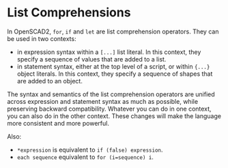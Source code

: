 # List Comprehensions

In OpenSCAD2, `for`, `if` and `let` are list comprehension operators.
They can be used in two contexts:
* in expression syntax within a `[...]` list literal.
  In this context, they specify a sequence of values that are added to a list.
* in statement syntax, either at the top level of a script,
  or within `{...}` object literals.
  In this context, they specify a sequence of shapes that are added to an object.

The syntax and semantics of the list comprehension operators are unified
across expression and statement syntax as much as possible, while
preserving backward compatibility. Whatever you can do in one context,
you can also do in the other context.
These changes will make the language more consistent and more powerful.

Also:
* `*expression` is equivalent to `if (false) expression`.
* `each sequence` equivalent to `for (i=sequence) i`.
